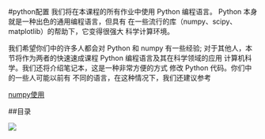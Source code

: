 #python配置
我们将在本课程的所有作业中使用 Python 编程语言。 Python 本身就是一种出色的通用编程语言，但具有 在一些流行的库（numpy、scipy、matplotlib）的帮助下，它变得很强大 科学计算环境。

我们希望你们中的许多人都会对 Python 和 numpy 有一些经验; 对于其他人，本节将作为两者的快速速成课程 Python 编程语言及其在科学领域的应用 计算机科学。我们还将介绍笔记本，这是一种非常方便的方式 修改 Python 代码。你们中的一些人可能以前有 不同的语言，在这种情况下，我们还建议参考

[numpy使用](https://numpy.org/doc/stable/user/index.html)


##目录

![](https://cdn.jsdelivr.net/gh/tj-messi/picture/1728377916514.png)
